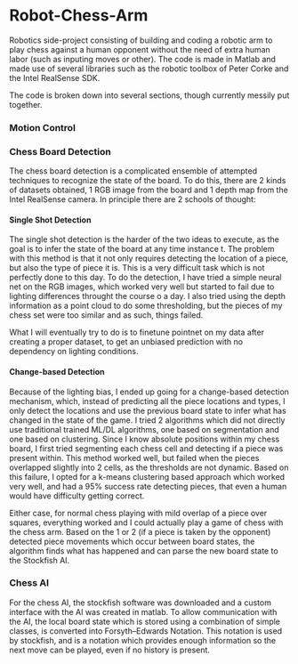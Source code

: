 # Robot-Chess-Arm

Robotics side-project consisting of building and coding a robotic arm to play chess against a human opponent without the need of extra human labor (such as inputing moves or other). The code is made in Matlab and made use of several libraries such as the robotic toolbox of Peter Corke and the Intel RealSense SDK. 

The code is broken down into several sections, though currently messily put together.

### Motion Control

### Chess Board Detection
The chess board detection is a complicated ensemble of attempted techniques to recognize the state of the board. To do this, there are 2 kinds of datasets obtained, 1 RGB image from the board and 1 depth map from the Intel RealSense camera. In principle there are 2 schools of thought:

#### Single Shot Detection
The single shot detection is the harder of the two ideas to execute, as the goal is to infer the state of the board at any time instance t. The problem with this method is that it not only requires detecting the location of a piece, but also the type of piece it is. This is a very difficult task which is not perfectly done to this day. To do the detection, I have tried a simple neural net on the RGB images, which worked very well but started to fail due to lighting differences throught the course o a day. I also tried using the depth information as a point cloud to do some thresholding, but the pieces of my chess set were too similar and as such, things failed.

What I will eventually try to do is to finetune pointnet on my data after creating a proper dataset, to get an unbiased prediction with no dependency on lighting conditions.

#### Change-based Detection
Because of the lighting bias, I ended up going for a change-based detection mechanism, which, instead of predicting all the piece locations and types, I only detect the locations and use the previous board state to infer what has changed in the state of the game. I tried 2 algorithms which did not directly use traditional trained ML/DL algorithms, one based on segmentation and one based on clustering.
Since I know absolute positions within my chess board, I first tried segmenting each chess cell and detecting if a piece was present within. This method worked well, but failed when the pieces overlapped slightly into 2 cells, as the thresholds are not dynamic. 
Based on this failure, I opted for a k-means clustering based approach which worked very well, and had a 95% success rate detecting pieces, that even a human would have difficulty getting correct.

Either case, for normal chess playing with mild overlap of a piece over squares, everything worked and I could actually play a game of chess with the chess arm. Based on the 1 or 2 (if a piece is taken by the opponent) detected piece movements which occur between board states, the algorithm finds what has happened and can parse the new board state to the Stockfish AI.

### Chess AI
For the chess AI, the stockfish software was downloaded and a custom interface with the AI was created in matlab. To allow communication with the AI, the local board state which is stored using a combination of simple classes, is converted into Forsyth–Edwards Notation. This notation is used by stockfish, and is a notation which provides enough information so the next move can be played, even if no history is present.

